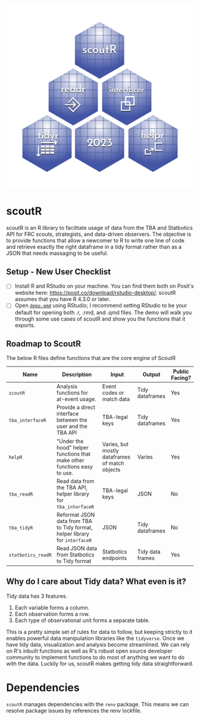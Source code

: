 <p align="center">
    <img src="man/figures/transparent.png" width="500">
</p>

# scoutR

scoutR is an R library to facilitate usage of data from the TBA and Statbotics API for FRC scouts, strategists, and data-driven observers. The objective is to provide functions that allow a newcomer to R to write one line of code and retrieve exactly the right dataframe in a tidy format rather than as a JSON that needs massaging to be useful.

## Setup - New User Checklist

- [ ] Install R and RStudio on your machine. You can find them both on Posit's website here: https://posit.co/download/rstudio-desktop/. scoutR assumes that you have R 4.3.0 or later.
- [ ] Open [`demo.qmd`](https://github.com/GKrotkov/scoutR/blob/master/demo.qmd) using RStudio; I recommend setting RStudio to be your default for opening both .r, .rmd, and .qmd files. The demo will walk you through some use cases of scoutR and show you the functions that it exports.

## Roadmap to ScoutR

The below R files define functions that are the core engine of ScoutR

| Name | Description | Input | Output | Public Facing?
| ----- | ----- | ----- | ----- | -----
| `scoutR` | Analysis functions for at-event usage. | Event codes or match data | Tidy dataframes | Yes
| `tba_interfaceR` | Provide a direct interface between the user and the TBA API | TBA-legal keys | Tidy dataframes | Yes
| `helpR` | "Under the hood" helper functions that make other functions easy to use.  | Varies, but mostly dataframes of match objects | Varies | Yes
| `tba_readR` | Read data from the TBA API, helper library for `tba_interfaceR` | TBA-legal keys| JSON | No
| `tba_tidyR` | Reformat JSON data from TBA to Tidy format, helper library for `interfaceR` | JSON | Tidy dataframes | No
| `statbotics_readR` | Read JSON data from Statbotics to Tidy format | Statbotics endpoints | Tidy data frames | Yes

## Why do I care about Tidy data? What even is it?

Tidy data has 3 features.

1.  Each variable forms a column.
2.  Each observation forms a row.
3.  Each type of observational unit forms a separate table.

This is a pretty simple set of rules for data to follow, but keeping strictly to it enables powerful data manipulation libraries like the `tidyverse`. Once we have tidy data, visualization and analysis become streamlined. We can rely on R's inbuilt functions as well as R's robust open source developer community to implement functions to do most of anything we want to do with the data. Luckily for us, scoutR makes getting tidy data straightforward.

# Dependencies

`scoutR` manages dependencies with the `renv` package. This means we can resolve package issues by references the renv lockfile.
